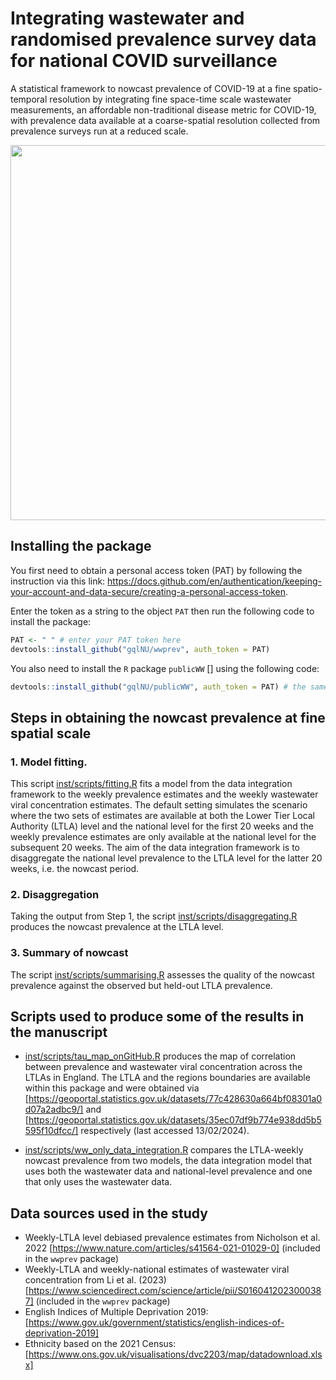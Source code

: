 # Integrating wastewater and randomised prevalence survey data for national COVID surveillance

A statistical framework to nowcast prevalence of COVID-19 at a fine spatio-temporal resolution by integrating fine space-time scale wastewater measurements, an affordable non-traditional disease metric for COVID-19, with prevalence data available at a coarse-spatial resolution collected from prevalence surveys run at a reduced scale.

<img src="https://github.com/gqlNU/wwprev_dev/assets/6213918/5924a733-3a67-4d0e-b106-94c2dede3e3a" width="600">


##  Installing the package

You first need to obtain a personal access token (PAT) by following the instruction via this link:  https://docs.github.com/en/authentication/keeping-your-account-and-data-secure/creating-a-personal-access-token.

Enter the token as a string to the object `PAT` then run the following code to install the package:

```R
PAT <- " " # enter your PAT token here
devtools::install_github("gqlNU/wwprev", auth_token = PAT)
```

You also need to install the `R` package `publicWW` [] using the following code:

```R
devtools::install_github("gqlNU/publicWW", auth_token = PAT) # the same PAT used above
```


##  Steps in obtaining the nowcast prevalence at fine spatial scale

### 1. Model fitting.
This script [inst/scripts/fitting.R](inst/scripts/fitting.R) fits a model from the data integration framework to the weekly prevalence estimates and the weekly wastewater viral concentration estimates. The default setting simulates the scenario where the two sets of estimates are available at both the Lower Tier Local Authority (LTLA) level and the national level for the first 20 weeks and the weekly prevalence estimates are only available at the national level for the subsequent 20 weeks. The aim of the data integration framework is to disaggregate the national level prevalence to the LTLA level for the latter 20 weeks, i.e. the nowcast period.

### 2. Disaggregation
Taking the output from Step 1, the script [inst/scripts/disaggregating.R](inst/scripts/disaggregating.R) produces the nowcast prevalence at the LTLA level.

### 3. Summary of nowcast
The script [inst/scripts/summarising.R](inst/scripts/summarising.R) assesses the quality of the nowcast prevalence against the observed but held-out LTLA prevalence.


##  Scripts used to produce some of the results in the manuscript

- [inst/scripts/tau_map_onGitHub.R](inst/scripts/tau_map_onGitHub.R) produces the map of correlation between prevalence and wastewater viral concentration across the LTLAs in England. The LTLA and the regions boundaries are available within this package and were obtained via [https://geoportal.statistics.gov.uk/datasets/77c428630a664bf08301a0d07a2adbc9/] and [https://geoportal.statistics.gov.uk/datasets/35ec07df9b774e938dd5b5595f10dfcc/] respectively (last accessed 13/02/2024).

- [inst/scripts/ww_only_data_integration.R](inst/scripts/ww_only_data_integration.R) compares the LTLA-weekly nowcast prevalence from two models, the data integration model that uses both the wastewater data and national-level prevalence and one that only uses the wastewater data.  


##  Data sources used in the study
- Weekly-LTLA level debiased prevalence estimates from Nicholson et al. 2022 [https://www.nature.com/articles/s41564-021-01029-0] (included in the `wwprev` package)
- Weekly-LTLA and weekly-national estimates of wastewater viral concentration from Li et al. (2023) [https://www.sciencedirect.com/science/article/pii/S0160412023000387] (included in the `wwprev` package)
- English Indices of Multiple Deprivation 2019: [https://www.gov.uk/government/statistics/english-indices-of-deprivation-2019]
- Ethnicity based on the 2021 Census: [https://www.ons.gov.uk/visualisations/dvc2203/map/datadownload.xlsx]

<!--
(the data) used for Figure 3 shown in [https://www.ons.gov.uk/peoplepopulationandcommunity/culturalidentity/ethnicity/bulletins/ethnicgroupenglandandwales/census2021](this report)
-->
